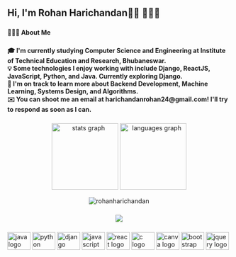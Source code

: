 <h2 align="left">Hi, I'm Rohan Harichandan👋🏾 👩🏾‍💻</h2>

###

<h4 align="left">👨🏻‍💻  About Me</h4>

###

<h4 align="left">🎓  I'm currently studying Computer Science and Engineering at Institute of Technical Education and Research, Bhubaneswar.<br>💡  Some technologies I enjoy working with include Django, ReactJS, JavaScript, Python, and Java. Currently exploring Django.<br>🌱  I'm on track to learn more about Backend Development, Machine Learning, Systems Design, and Algorithms.<br>✉️  You can shoot me an email at harichandanrohan24@gmail.com! I'll try to respond as soon as I can.</h4>

###

<div align="center">
  <img src="https://github-readme-stats.vercel.app/api?hide_title=false&hide_rank=false&show_icons=true&include_all_commits=true&count_private=true&disable_animations=false&theme=dracula&locale=en&hide_border=false&username=RohanHarichandan" height="150" alt="stats graph"  />
  <img src="https://github-readme-stats.vercel.app/api/top-langs?locale=en&hide_title=false&layout=compact&card_width=320&langs_count=5&theme=dracula&hide_border=false&username=RohanHarichandan" height="150" alt="languages graph"  />
  <p><img align="center" src="https://github-readme-streak-stats.herokuapp.com/?user=rohanharichandan&" alt="rohanharichandan" /></p>
</div>


###

<div align="center">
  <img src="https://profile-counter.glitch.me/RohanHarichandan/count.svg?"  />
</div>

###

<div align="left">
  <img src="https://cdn.jsdelivr.net/gh/devicons/devicon/icons/java/java-original.svg" height="40" width="52" alt="java logo"  />
  <img src="https://cdn.jsdelivr.net/gh/devicons/devicon/icons/python/python-original.svg" height="40" width="52" alt="python logo"  />
  <img src="https://cdn.jsdelivr.net/gh/devicons/devicon/icons/django/django-plain.svg" height="40" width="52" alt="django logo"  />
  <img src="https://cdn.jsdelivr.net/gh/devicons/devicon/icons/javascript/javascript-original.svg" height="40" width="52" alt="javascript logo"  />
  <img src="https://cdn.jsdelivr.net/gh/devicons/devicon/icons/react/react-original.svg" height="40" width="52" alt="react logo"  />
  <img src="https://cdn.jsdelivr.net/gh/devicons/devicon/icons/c/c-original.svg" height="40" width="52" alt="c logo"  />
  <img src="https://cdn.jsdelivr.net/gh/devicons/devicon/icons/canva/canva-original.svg" height="40" width="52" alt="canva logo"  />
  <img src="https://cdn.jsdelivr.net/gh/devicons/devicon/icons/bootstrap/bootstrap-original.svg" height="40" width="52" alt="bootstrap logo"  />
  <img src="https://cdn.jsdelivr.net/gh/devicons/devicon/icons/jquery/jquery-original.svg" height="40" width="52" alt="jquery logo"  />
</div>


###


